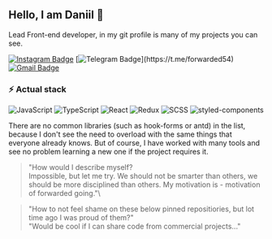 ## Hello, I am Daniil 👋

Lead Front-end developer, in my git profile is many of my projects you can see.

[![Instagram Badge](https://img.shields.io/badge/-danimaxi54-purple?style=flat-square&logo=instagram&logoColor=white&link=https://instagram.com/danimaxi54/)](https://instagram.com/danimaxi54)
[![Telegram Badge](https://img.shields.io/badge/-forwarded54(best_choice)-blue?style=flat-square&logo=telegram&logoColor=white&link=https://t.me/forwarded54/)](https://t.me/forwarded54)
[![Gmail Badge](https://img.shields.io/badge/-idanilpex@gmail.com-red?style=flat-square&logo=gmail&logoColor=white&link=mailto:idanilpex@gmail.com)](mailto:idanilpex@gmail.com)

### ⚡ Actual stack

![JavaScript](https://img.shields.io/badge/-JavaScript-black?style=flat-square&logo=javascript)
![TypeScript](https://img.shields.io/badge/-TypeScript-darkblue?style=flat-square&logo=typescript&logoColor=white)
![React](https://img.shields.io/badge/-React-blue?style=flat-square&logo=react&logoColor=white)
![Redux](https://img.shields.io/badge/-Redux-purple?style=flat-square&logo=redux)
![SCSS](https://img.shields.io/badge/-SCSS-red?style=flat-square&logo=sass&logoColor=white)
![styled-components](https://img.shields.io/badge/-Styled-brown?style=flat-square&logo=styled-components&logoColor=white)

There are no common libraries (such as hook-forms or antd) in the list, because I don't see the need to overload with the same things that everyone already knows. But of course, I have worked with many tools and see no problem learning a new one if the project requires it.

<!-- ### :chart_with_upwards_trend: Stats -->

<!--- ![Github Stats](https://github-readme-stats.vercel.app/api?username=danimaxi54&show_icons=true) --->

<!-- ![visitors](https://visitor-badge.laobi.icu/badge?page_id=danimaxi54.danimaxi54) -->

> "How would I describe myself?\
> Impossible, but let me try. We should not be smarter than others, we should be more disciplined than others. My motivation is - motivation of forwarded going."\

> "How to not feel shame on these below pinned repositiories, but lot time ago I was proud of them?"\
> "Would be cool if I can share code from commercial projects..."
